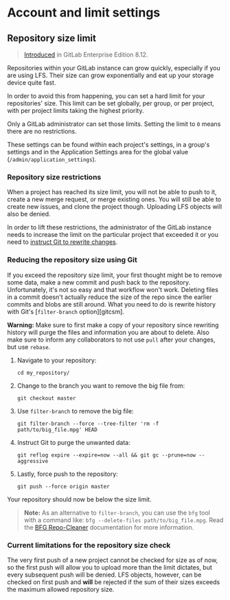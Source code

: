 # Account and limit settings

## Repository size limit

> [Introduced][ee-740] in GitLab Enterprise Edition 8.12.

Repositories within your GitLab instance can grow quickly, especially if you are
using LFS. Their size can grow exponentially and eat up your storage device quite
fast.

In order to avoid this from happening, you can set a hard limit for your
repositories' size. This limit can be set globally, per group, or per project,
with per project limits taking the highest priority.

Only a GitLab administrator can set those limits. Setting the limit to `0` means
there are no restrictions.

These settings can be found within each project's settings, in a group's
settings and in the Application Settings area for the global value
(`/admin/application_settings`).

### Repository size restrictions

When a project has reached its size limit, you will not be able to push to it,
create a new merge request, or merge existing ones. You will still be able to
create new issues, and clone the project though. Uploading LFS objects will
also be denied.

In order to lift these restrictions, the administrator of the GitLab instance
needs to increase the limit on the particular project that exceeded it or you
need to [instruct Git to rewrite changes](#manually-).

### Reducing the repository size using Git

If you exceed the repository size limit, your first thought might be to remove
some data, make a new commit and push back to the repository. Unfortunately,
it's not so easy and that workflow won't work. Deleting files in a commit doesn't
actually reduce the size of the repo since the earlier commits and blobs are
still around. What you need to do is rewrite history with Git's
[`filter-branch` option][gitcsm].

>
**Warning:**
Make sure to first make a copy of your repository since rewriting history will
purge the files and information you are about to delete. Also make sure to
inform any collaborators to not use `pull` after your changes, but use `rebase`.

1. Navigate to your repository:

    ```
    cd my_repository/
    ```

1. Change to the branch you want to remove the big file from:

    ```
    git checkout master
    ```

1. Use `filter-branch` to remove the big file:

    ```
    git filter-branch --force --tree-filter 'rm -f path/to/big_file.mpg' HEAD
    ```

1. Instruct Git to purge the unwanted data:

    ```
    git reflog expire --expire=now --all && git gc --prune=now --aggressive
    ```

1. Lastly, force push to the repository:

    ```
    git push --force origin master
    ```

Your repository should now be below the size limit.

>**Note:**
As an alternative to `filter-branch`, you can use the `bfg` tool with a
command like: `bfg --delete-files path/to/big_file.mpg`. Read the
[BFG Repo-Cleaner][bfg] documentation for more information.

### Current limitations for the repository size check

The very first push of a new project cannot be checked for size as of now, so
the first push will allow you to upload more than the limit dictates, but every
subsequent push will be denied. LFS objects, however, can be checked on first
push and **will** be rejected if the sum of their sizes exceeds the maximum
allowed repository size.

[ee-740]: https://gitlab.com/gitlab-org/gitlab-ee/merge_requests/740
[bfg]: https://rtyley.github.io/bfg-repo-cleaner/
[gitscm]: https://git-scm.com/book/en/v2/Git-Tools-Rewriting-History#The-Nuclear-Option:-filter-branch
